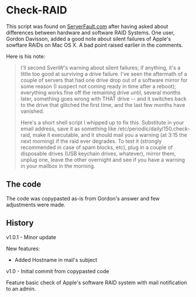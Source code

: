 # Check-RAID

This script was found on [ServerFault.com][1] after having asked about differences between hardware and software RAID Systems. One user, Gordon Davisson, added a good note about silent failures of Apple's sowftare RAIDs on Mac OS X. A bad point raised earlier in the comments.

Here is his note:

> I'll second SvenW's warning about silent failures; if anything, it's a little too good at surviving a drive failure. I've seen the aftermath of a couple of servers that had one drive drop out of a software mirror for some reason (I suspect not coming ready in time after a reboot); everything works fine off the remaining drive until, several months later, something goes wrong with THAT drive -- and it switches back to the drive that glitched the first time, and the last few months have vanished.
>
> Here's a short shell script I whipped up to fix this. Substitute in your email address, save it as something like /etc/periodic/daily/150.check-raid, make it executable, and it should mail you a warning (at 3:15 the next morning) if the raid ever degrades. To test it (strongly recommended in case of spam blocks, etc), plug in a couple of disposable drives (USB keychain drives, whatever), mirror them, unplug one, leave the other overnight and see if you have a warning in your mailbox in the morning.

  [1]:http://serverfault.com/questions/153956/mac-os-x-server-10-6-software-mirrored-raid-worth-it/154344#154344

## The code

The code was copypasted as-is from Gordon's answer and few adjustments were made.

## History

v1.0.1 - Minor update

New features:

 - Added Hostname in mail's subject

v1.0 - Initial commit from copypasted code

Feature basic check of Apple's software RAID system with mail notification to an admin.
